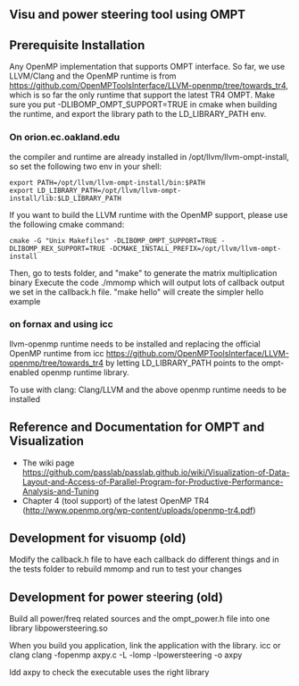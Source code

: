 
## Visu and power steering tool using OMPT

## Prerequisite Installation
Any OpenMP implementation that supports OMPT interface. So far, we use LLVM/Clang and the OpenMP runtime
is from https://github.com/OpenMPToolsInterface/LLVM-openmp/tree/towards_tr4, which is so far the only 
runtime that support the latest TR4 OMPT. Make sure you put -DLIBOMP_OMPT_SUPPORT=TRUE in cmake when building the runtime, and 
export the library path to the LD_LIBRARY_PATH env. 

### On orion.ec.oakland.edu
the compiler and runtime are already installed in /opt/llvm/llvm-ompt-install, so set the following
two env in your shell:

    export PATH=/opt/llvm/llvm-ompt-install/bin:$PATH
    export LD_LIBRARY_PATH=/opt/llvm/llvm-ompt-install/lib:$LD_LIBRARY_PATH
    
 If you want to build the LLVM runtime with the OpenMP support, please use the following cmake command:
 
    cmake -G "Unix Makefiles" -DLIBOMP_OMPT_SUPPORT=TRUE -DLIBOMP_REX_SUPPORT=TRUE -DCMAKE_INSTALL_PREFIX=/opt/llvm/llvm-ompt-install

Then, go to tests folder, and "make" to generate the matrix multiplication binary
Execute the code ./mmomp which will output lots of callback output we set in the callback.h file. 
"make hello" will create the simpler hello example

### on fornax and using icc
llvm-openmp runtime needs to be installed and replacing the official OpenMP runtime from icc
https://github.com/OpenMPToolsInterface/LLVM-openmp/tree/towards_tr4 by letting LD_LIBRARY_PATH points to the ompt-enabled openmp runtime library. 

To use with clang:
Clang/LLVM and the above openmp runtime needs to be installed

## Reference and Documentation for OMPT and Visualization
 * The wiki page https://github.com/passlab/passlab.github.io/wiki/Visualization-of-Data-Layout-and-Access-of-Parallel-Program-for-Productive-Performance-Analysis-and-Tuning
 * Chapter 4 (tool support) of the latest OpenMP TR4 (http://www.openmp.org/wp-content/uploads/openmp-tr4.pdf)
 
## Development for visuomp (old)
Modify the callback.h file to have each callback do different things and in the tests folder to rebuild mmomp and run to 
test  your changes

## Development for power steering (old)
Build all power/freq related sources and the ompt_power.h file into one library libpowersteering.so

When you build you application, link the application with the library. 
icc or clang
clang -fopenmp axpy.c -L<llvm-openmp-lib-location> -lomp  -lpowersteering -o axpy

ldd axpy to check the executable uses the right library
